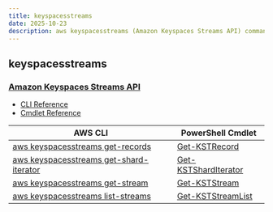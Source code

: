 ```yaml
---
title: keyspacesstreams
date: 2025-10-23
description: aws keyspacesstreams (Amazon Keyspaces Streams API) command/cmdlet list.
---
```


## keyspacesstreams

### [Amazon Keyspaces Streams API](https://aws.amazon.com/keyspaces/)

* [CLI Reference](https://awscli.amazonaws.com/v2/documentation/api/latest/reference/keyspacesstreams/index.html)
* [Cmdlet Reference](https://docs.aws.amazon.com/powershell/latest/reference/items/KeyspacesStreams_cmdlets.html)

|AWS CLI|PowerShell Cmdlet|
|----|----|
|[aws keyspacesstreams get-records](https://awscli.amazonaws.com/v2/documentation/api/latest/reference/keyspacesstreams/get-records.html)|[Get-KSTRecord](https://docs.aws.amazon.com/powershell/latest/reference/items/Get-KSTRecord.html)|
|[aws keyspacesstreams get-shard-iterator](https://awscli.amazonaws.com/v2/documentation/api/latest/reference/keyspacesstreams/get-shard-iterator.html)|[Get-KSTShardIterator](https://docs.aws.amazon.com/powershell/latest/reference/items/Get-KSTShardIterator.html)|
|[aws keyspacesstreams get-stream](https://awscli.amazonaws.com/v2/documentation/api/latest/reference/keyspacesstreams/get-stream.html)|[Get-KSTStream](https://docs.aws.amazon.com/powershell/latest/reference/items/Get-KSTStream.html)|
|[aws keyspacesstreams list-streams](https://awscli.amazonaws.com/v2/documentation/api/latest/reference/keyspacesstreams/list-streams.html)|[Get-KSTStreamList](https://docs.aws.amazon.com/powershell/latest/reference/items/Get-KSTStreamList.html)|

